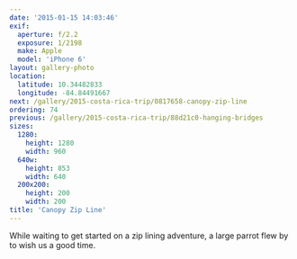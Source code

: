 ```yaml
---
date: '2015-01-15 14:03:46'
exif:
  aperture: f/2.2
  exposure: 1/2198
  make: Apple
  model: 'iPhone 6'
layout: gallery-photo
location:
  latitude: 10.34482833
  longitude: -84.84491667
next: /gallery/2015-costa-rica-trip/0817658-canopy-zip-line
ordering: 74
previous: /gallery/2015-costa-rica-trip/88d21c0-hanging-bridges
sizes:
  1280:
    height: 1280
    width: 960
  640w:
    height: 853
    width: 640
  200x200:
    height: 200
    width: 200
title: 'Canopy Zip Line'
---
```


While waiting to get started on a zip lining adventure, a large parrot flew by to wish us a good time.
